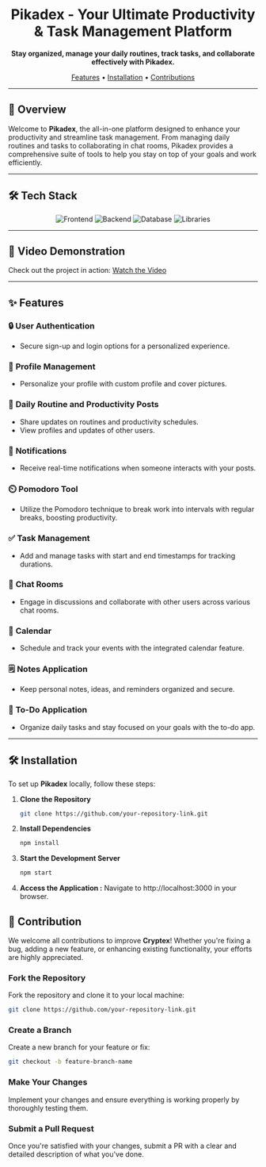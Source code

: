 
<h1 align="center">Pikadex - Your Ultimate Productivity & Task Management Platform</h1>

<p align="center">
  <strong>Stay organized, manage your daily routines, track tasks, and collaborate effectively with Pikadex.</strong>
</p>

<p align="center">
  <a href="#features">Features</a> •
  <a href="#installation">Installation</a> •
  <a href="#contributions">Contributions</a>
</p>

---

## 🚀 **Overview**
Welcome to **Pikadex**, the all-in-one platform designed to enhance your productivity and streamline task management. From managing daily routines and tasks to collaborating in chat rooms, Pikadex provides a comprehensive suite of tools to help you stay on top of your goals and work efficiently.

---


## 🛠️ **Tech Stack**

<p align="center">
  <img src="https://img.shields.io/badge/Frontend-HTML%20%7C%20CSS%20%7C%20JavaScript%20%7C%20Bootstrap-blue" alt="Frontend" />
  <img src="https://img.shields.io/badge/Backend-Node.js%20%7C%20Express.js-green" alt="Backend" />
  <img src="https://img.shields.io/badge/Database-MongoDB-orange" alt="Database" />
  <img src="https://img.shields.io/badge/Libraries-Socket.io-lightgrey" alt="Libraries" />
</p>


---

## 🎥 Video Demonstration

Check out the project in action: [Watch the Video](https://drive.google.com/file/d/16CoFFvhQR8lvdgOVZ-rLwMMDTwdzzuWT/view)

---

## ✨ **Features**

### 🔒 **User Authentication**
- Secure sign-up and login options for a personalized experience.

### 👤 **Profile Management**
- Personalize your profile with custom profile and cover pictures.

### 📅 **Daily Routine and Productivity Posts**
- Share updates on routines and productivity schedules.
- View profiles and updates of other users.

### 🔔 **Notifications**
- Receive real-time notifications when someone interacts with your posts.

### ⏲️ **Pomodoro Tool**
- Utilize the Pomodoro technique to break work into intervals with regular breaks, boosting productivity.

### ✅ **Task Management**
- Add and manage tasks with start and end timestamps for tracking durations.

### 💬 **Chat Rooms**
- Engage in discussions and collaborate with other users across various chat rooms.

### 📆 **Calendar**
- Schedule and track your events with the integrated calendar feature.

### 🗒️ **Notes Application**
- Keep personal notes, ideas, and reminders organized and secure.

### 📝 **To-Do Application**
- Organize daily tasks and stay focused on your goals with the to-do app.

---

## 🛠️ **Installation**

To set up **Pikadex** locally, follow these steps:

1. **Clone the Repository**  
   ```bash
   git clone https://github.com/your-repository-link.git
   ```
2. **Install Dependencies**  
   ```bash
   npm install
   ```
3. **Start the Development Server**  
   ```bash
   npm start
   ```
4. **Access the Application :**
   Navigate to http://localhost:3000 in your browser.

## 🤝 **Contribution**

We welcome all contributions to improve **Cryptex**! Whether you're fixing a bug, adding a new feature, or enhancing existing functionality, your efforts are highly appreciated.

### **Fork the Repository**
Fork the repository and clone it to your local machine:
```bash
git clone https://github.com/your-repository-link.git
```
### **Create a Branch**
Create a new branch for your feature or fix:
```bash
git checkout -b feature-branch-name
```
### **Make Your Changes**
Implement your changes and ensure everything is working properly by thoroughly testing them.
### **Submit a Pull Request**
Once you're satisfied with your changes, submit a PR with a clear and detailed description of what you've done.
